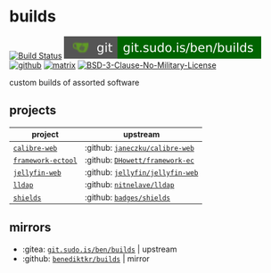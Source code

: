 # builds

[![Build Status](https://jenkins.sudo.is/buildStatus/icon?job=ben%2Fbuilds%2Fmain&style=flat-square)](https://jenkins.sudo.is/job/ben/job/builds/)
[![git](docs/img/shields/git.sudo.is-ben-builds.svg)](https://git.sudo.is/ben/builds)
[![github](https://git.sudo.is/ben/infra/media/branch/main/docs/img/shields/github-benediktkr.svg)](https://github.com/benediktkr/builds)
[![matrix](https://git.sudo.is/ben/infra/media/branch/main/docs/img/shields/darkroom.svg)](https://matrix.to/#/#darkroom:sudo.is)
[![BSD-3-Clause-No-Military-License](https://git.sudo.is/ben/infra/media/branch/main/docs/img/shields/license-BSD-blue.svg)](LICENSE)

custom builds of assorted software

## projects

 project                                | upstream
----------------------------------------|-------
 [`calibre-web`](calibre-web)           | :github: [`janeczku/calibre-web`](https://github.com/janeczku/calibre-web)
 [`framework-ectool`](framework-ectool) | :github: [`DHowett/framework-ec`](https://github.com/DHowett/framework-ec)
 [`jellyfin-web`](jellyfin-web)         | :github: [`jellyfin/jellyfin-web`](https://github.com/jellyfin/jellyfin-web)
 [`lldap`](lldap)                       | :github: [`nitnelave/lldap`](https://github.com/nitnelave/lldap)
 [`shields`](shields)                   | :github: [`badges/shields`](https://github.com/badges/shields)



## mirrors

 * :gitea: [`git.sudo.is/ben/builds`](https://git.sudo.is/ben/builds) | upstream
 * :github: [`benediktkr/builds`](https://github.com/benediktkr/builds) | mirror
